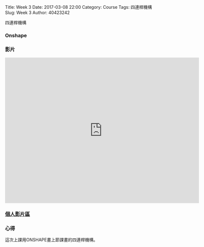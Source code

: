 Title: Week 3
Date: 2017-03-08 22:00
Category: Course
Tags: 四連桿機構
Slug: Week 3
Author: 40423242


四連桿機構



<h3>Onshape</h3>




<h3>影片</h3>

<iframe src="https://player.vimeo.com/video/214864108" width="640" height="480" frameborder="0" webkitallowfullscreen mozallowfullscreen allowfullscreen></iframe>

<h3><a href="https://vimeo.com/user60353473">個人影片區</a></h3>




<h3>心得</h3>
<p>這次上課用ONSHAPE畫上節課畫的四連桿機構。<p>
